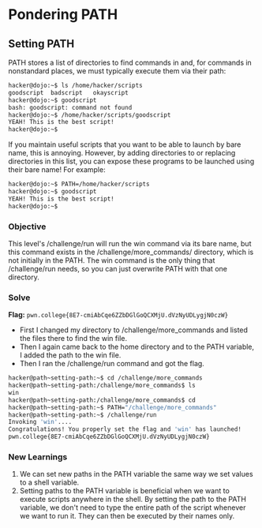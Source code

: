 # Pondering PATH

## Setting PATH
 PATH stores a list of directories to find commands in and, for commands in nonstandard places, we must typically execute them via their path:

```bash
hacker@dojo:~$ ls /home/hacker/scripts
goodscript	badscript	okayscript
hacker@dojo:~$ goodscript
bash: goodscript: command not found
hacker@dojo:~$ /home/hacker/scripts/goodscript
YEAH! This is the best script!
hacker@dojo:~$
```

If you maintain useful scripts that you want to be able to launch by bare name, this is annoying. However, by adding directories to or replacing directories in this list, you can expose these programs to be launched using their bare name! For example:

```bash
hacker@dojo:~$ PATH=/home/hacker/scripts
hacker@dojo:~$ goodscript
YEAH! This is the best script!
hacker@dojo:~$
```

### Objective
This level's /challenge/run will run the win command via its bare name, but this command exists in the /challenge/more_commands/ directory, which is not initially in the PATH. The win command is the only thing that /challenge/run needs, so you can just overwrite PATH with that one directory. 

### Solve
**Flag:** `pwn.college{8E7-cmiAbCqe6ZZbDGlGoQCXMjU.dVzNyUDLygjN0czW}`

- First I changed my directory to /challenge/more_commands and listed the files there to find the win file.
- Then I again came back to the home directory and to the PATH variable, I added the path to the win file.
- Then I ran the /challenge/run command and got the flag.

```bash
hacker@path~setting-path:~$ cd /challenge/more_commands
hacker@path~setting-path:/challenge/more_commands$ ls
win
hacker@path~setting-path:/challenge/more_commands$ cd
hacker@path~setting-path:~$ PATH="/challenge/more_commands"
hacker@path~setting-path:~$ /challenge/run
Invoking 'win'....
Congratulations! You properly set the flag and 'win' has launched!
pwn.college{8E7-cmiAbCqe6ZZbDGlGoQCXMjU.dVzNyUDLygjN0czW}
```

### New Learnings
1. We can set new paths in the PATH variable the same way we set values to a shell variable.
2. Setting paths to the PATH variable is beneficial when we want to execute scripts anywhere in the shell. By setting the path to the PATH variable, we don't need to type the entire path of the script whenever we want to run it. They can then be executed by their names only.
